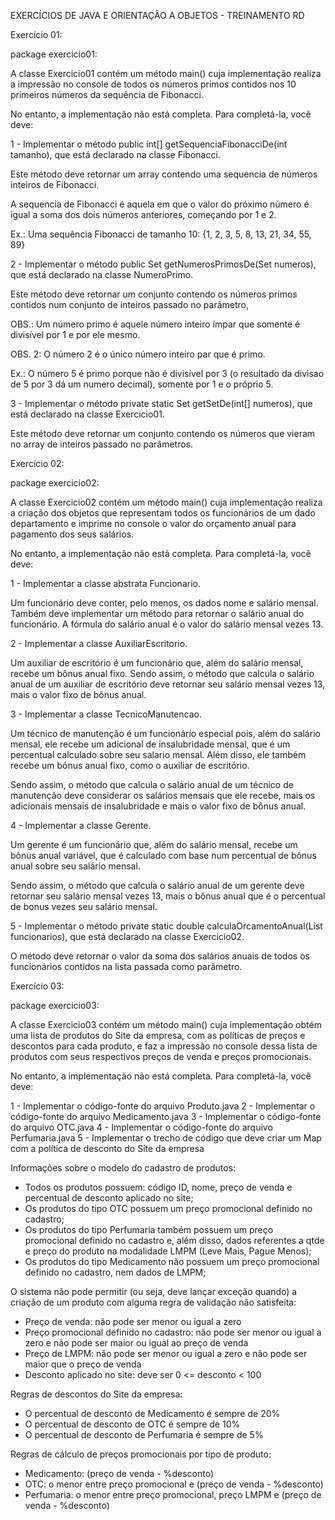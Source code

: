 EXERCÍCIOS DE JAVA E ORIENTAÇÃO A OBJETOS - TREINAMENTO RD

Exercício 01:

package exercicio01:

A classe Exercicio01 contém um método main() cuja implementação realiza a impressão no console de todos os números primos contidos nos 10 primeiros números da sequência de Fibonacci.

No entanto, a implementação não está completa. Para completá-la, você deve:

1 - Implementar o método public int[] getSequenciaFibonacciDe(int tamanho), que está declarado na classe Fibonacci.

Este método deve retornar um array contendo uma sequencia de números inteiros de Fibonacci.
     
A sequencia de Fibonacci é aquela em que o valor do próximo número é igual a soma dos dois números
anteriores, começando por 1 e 2.
     
Ex.: Uma sequência Fibonacci de tamanho 10: {1, 2, 3, 5, 8, 13, 21, 34, 55, 89}

2 - Implementar o método public Set<Integer> getNumerosPrimosDe(Set<Integer> numeros), que está declarado na classe NumeroPrimo.

Este método deve retornar um conjunto contendo os números primos contidos num conjunto de inteiros passado no parâmetro,

OBS.: Um número primo é aquele número inteiro ímpar que somente é divisível por 1 e por ele mesmo.

OBS. 2: O número 2 é o único número inteiro par que é primo.

Ex.: O número 5 é primo porque não é divisível por 3 (o resultado da divisao de 5 por 3 dá um numero decimal), somente por 1 e o próprio 5.

3 - Implementar o método private static Set<Integer> getSetDe(int[] numeros), que está declarado na classe Exercicio01.

Este método deve retornar um conjunto contendo os números que vieram no array de inteiros passado no parâmetros.


Exercício 02:

package exercicio02:

A classe Exercicio02 contém um método main() cuja implementação realiza a criação dos objetos que representam todos os funcionários de um dado departamento e imprime no console o valor do orçamento anual para pagamento dos seus salários.

No entanto, a implementação não está completa. Para completá-la, você deve:

1 - Implementar a classe abstrata Funcionario.

Um funcionário deve conter, pelo menos, os dados nome e salário mensal. Também deve implementar um método para retornar o salário anual do funcionário. A fórmula do salário anual é o valor do salário mensal vezes 13.

2 - Implementar a classe AuxiliarEscritorio.

Um auxiliar de escritório é um funcionário que, além do salário mensal, recebe um bônus anual fixo. Sendo assim, o método que calcula o salário anual de um auxiliar de escritório deve retornar seu salário mensal vezes 13, mais o valor fixo de bônus anual.

3 - Implementar a classe TecnicoManutencao.

Um técnico de manutenção é um funcionário especial pois, além do salário mensal, ele recebe um adicional de insalubridade mensal, que é um percentual calculado sobre seu salario mensal. Além disso, ele também recebe um bônus anual fixo, como o auxiliar de escritório.

Sendo assim, o método que calcula o salário anual de um técnico de manutenção deve considerar os salários mensais que ele recebe, mais os adicionais mensais de insalubridade e mais o valor fixo de bônus anual.

4 - Implementar a classe Gerente.

Um gerente é um funcionário que, além do salário mensal, recebe um bônus anual variável, que é calculado com base num percentual de bônus anual sobre seu salário mensal.

Sendo assim, o método que calcula o salário anual de um gerente deve retornar seu salário mensal vezes 13, mais o bônus anual que é o percentual de bonus vezes seu salário mensal.

5 - Implementar o método private static double calculaOrcamentoAnual(List<Funcionario> funcionarios), que está declarado na classe Exercicio02.

O método deve retornar o valor da soma dos salários anuais de todos os funcionários contidos na lista passada como parâmetro.


Exercício 03:

package exercicio03:

A classe Exercicio03 contém um método main() cuja implementação obtém uma lista de produtos do Site da empresa, com as políticas de preços e descontos para cada produto, e faz a impressão no console dessa lista de produtos com seus respectivos preços de venda e preços promocionais.

No entanto, a implementação não está completa. Para completá-la, você deve:

1 - Implementar o código-fonte do arquivo Produto.java
2 - Implementar o código-fonte do arquivo Medicamento.java
3 - Implementar o código-fonte do arquivo OTC.java
4 - Implementar o código-fonte do arquivo Perfumaria.java
5 - Implementar o trecho de código que deve criar um Map com a política de desconto do Site da empresa

Informações sobre o modelo do cadastro de produtos:

- Todos os produtos possuem: código ID, nome, preço de venda e percentual de desconto aplicado no site;
- Os produtos do tipo OTC possuem um preço promocional definido no cadastro; 
- Os produtos do tipo Perfumaria também possuem um preço promocional definido no cadastro e, além disso, dados referentes a qtde e preço do produto na modalidade LMPM (Leve Mais, Pague Menos);
- Os produtos do tipo Medicamento não possuem um preço promocional definido no cadastro, nem dados de LMPM;

O sistema não pode permitir (ou seja, deve lançar exceção quando) a criação de um produto com alguma regra de validação não satisfeita:

- Preço de venda: não pode ser menor ou igual a zero 
- Preço promocional definido no cadastro:  não pode ser menor ou igual a zero e não pode ser maior ou igual ao preço de venda
- Preço de LMPM: não pode ser menor ou igual a zero e não pode ser maior que o preço de venda
- Desconto aplicado no site: deve ser 0 <= desconto < 100

Regras de descontos do Site da empresa:

- O percentual de desconto de Medicamento é sempre de 20% 
- O percentual de desconto de OTC é sempre de 10%
- O percentual de desconto de Perfumaria é sempre de 5%

Regras de cálculo de preços promocionais por tipo de produto:

- Medicamento: (preço de venda - %desconto)
- OTC: o menor entre preço promocional e (preço de venda - %desconto)
- Perfumaria: o menor entre preço promocional, preço LMPM e (preço de venda - %desconto)



